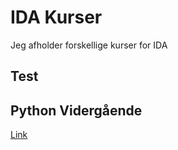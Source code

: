 # IDA Kurser
Jeg afholder forskellige kurser for IDA

## Test

## Python Vidergående
[Link](./python_2.md)
